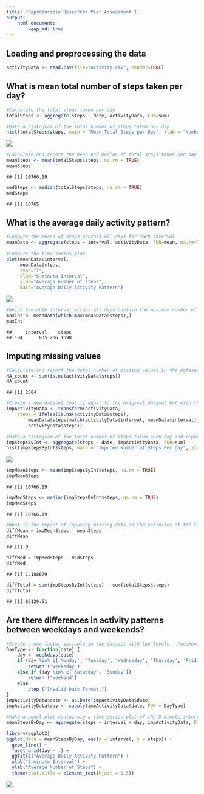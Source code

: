 ```yaml
---
title: 'Reproducible Research: Peer Assessment 1'
output: 
    html_document:
        keep_md: true
---
```


## Loading and preprocessing the data

```r
activityData <- read.csv(file="activity.csv", header=TRUE)
```

## What is mean total number of steps taken per day?

```r
#Calculate the total steps taken per day
totalSteps <- aggregate(steps ~ date, activityData, FUN=sum)

#Make a histogram of the total number of steps taken per day
hist(totalSteps$steps, main = "Mean Total Steps per Day", xlab = "Number of Steps")
```

![](PA1_template_files/figure-html/unnamed-chunk-2-1.png)<!-- -->

```r
#Calculate and report the mean and median of total steps taken per day
meanSteps <- mean(totalSteps$steps, na.rm = TRUE)
meanSteps
```

```
## [1] 10766.19
```

```r
medSteps <- median(totalSteps$steps, na.rm = TRUE)
medSteps
```

```
## [1] 10765
```

## What is the average daily activity pattern?

```r
#Compute the means of steps accross all days for each interval
meanData <- aggregate(steps ~ interval, activityData, FUN=mean, na.rm=TRUE)
                       
#Compute the time series plot
plot(meanData$interval, 
     meanData$steps, 
     type="l",
     xlab="5-minute Interval", 
     ylab="Average number of steps", 
     main="Average Daily Activity Pattern")
```

![](PA1_template_files/figure-html/unnamed-chunk-3-1.png)<!-- -->

```r
#Which 5-minute interval across all days contain the maximum number of steps
maxInt <- meanData[which.max(meanData$steps),]
maxInt
```

```
##     interval    steps
## 104      835 206.1698
```

## Imputing missing values

```r
#Calculate and report the total number of missing values in the dataset
NA_count <- sum(is.na(activityData$steps))
NA_count
```

```
## [1] 2304
```

```r
#Create a new dataset that is equal to the original dataset but with the missing data filled in.
impActivityData <- transform(activityData,
    steps = ifelse(is.na(activityData$steps),
        meanData$steps[match(activityData$interval, meanData$interval)],
        activityData$steps))

#Make a histogram of the total number of steps taken each day and report the mean and median.
impStepsByInt <- aggregate(steps ~ date, impActivityData, FUN=sum)
hist(impStepsByInt$steps, main = "Imputed Number of Steps Per Day", xlab = "Number of Steps")
```

![](PA1_template_files/figure-html/unnamed-chunk-4-1.png)<!-- -->

```r
impMeanSteps <- mean(impStepsByInt$steps, na.rm = TRUE)
impMeanSteps
```

```
## [1] 10766.19
```

```r
impMedSteps <- median(impStepsByInt$steps, na.rm = TRUE)
impMedSteps
```

```
## [1] 10766.19
```

```r
#What is the impact of imputing missing data on the estimates of the total daily number of steps?
diffMean = impMeanSteps - meanSteps
diffMean
```

```
## [1] 0
```

```r
diffMed = impMedSteps - medSteps
diffMed
```

```
## [1] 1.188679
```

```r
diffTotal = sum(impStepsByInt$steps) - sum(totalSteps$steps)
diffTotal
```

```
## [1] 86129.51
```

## Are there differences in activity patterns between weekdays and weekends?

```r
#Create a new factor variable in the dataset with two levels - "weekend" and "weekday"
DayType <- function(date) {
    day <- weekdays(date)
    if (day %in% c('Monday', 'Tuesday', 'Wednesday', 'Thursday', 'Friday'))
        return ("weekeday")
    else if (day %in% c('Saturday', 'Sunday'))
        return ("weekend")
    else
        stop ("Invalid Date Format.")
}
impActivityData$date <- as.Date(impActivityData$date)
impActivityData$day <- sapply(impActivityData$date, FUN = DayType)

#Make a panel plot containnig a time-series plot of the 5-minute interval and the average number of steps taken across all weekdays or weekends
meanStepsByDay <- aggregate(steps ~ interval + day, impActivityData, FUN=mean)

library(ggplot2)
ggplot(data = meanStepsByDay, aes(x = interval, y = steps)) + 
  geom_line() +
  facet_grid(day ~ .) +
  ggtitle("Average Daily Activity Pattern") +
  xlab("5-minute Interval") +
  ylab("Average Number of Steps") +
  theme(plot.title = element_text(hjust = 0.5))
```

![](PA1_template_files/figure-html/unnamed-chunk-5-1.png)<!-- -->
